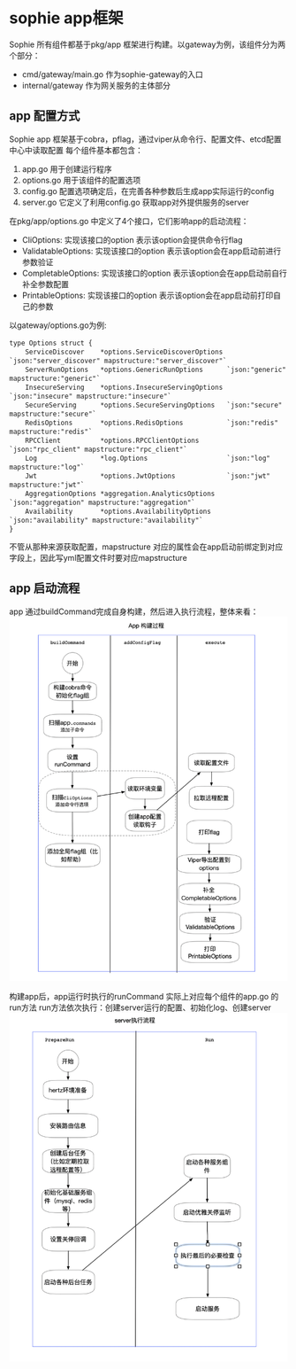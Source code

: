 # sophie app框架

Sophie 所有组件都基于pkg/app 框架进行构建。以gateway为例，该组件分为两个部分：
 - cmd/gateway/main.go 作为sophie-gateway的入口
 - internal/gateway 作为网关服务的主体部分

## app 配置方式
Sophie app 框架基于cobra，pflag，通过viper从命令行、配置文件、etcd配置中心中读取配置
每个组件基本都包含：
1. app.go 用于创建运行程序
2. options.go 用于该组件的配置选项
3. config.go 配置选项确定后，在完善各种参数后生成app实际运行的config
4. server.go 它定义了利用config.go 获取app对外提供服务的server

在pkg/app/options.go 中定义了4个接口，它们影响app的启动流程：
 - CliOptions: 实现该接口的option 表示该option会提供命令行flag
 - ValidatableOptions: 实现该接口的option 表示该option会在app启动前进行参数验证
 - CompletableOptions: 实现该接口的option 表示该option会在app启动前自行补全参数配置
 - PrintableOptions: 实现该接口的option 表示该option会在app启动前打印自己的参数

以gateway/options.go为例:
```
type Options struct {
	ServiceDiscover    *options.ServiceDiscoverOptions `json:"server_discover" mapstructure:"server_discover"`
	ServerRunOptions   *options.GenericRunOptions      `json:"generic" mapstructure:"generic"`
	InsecureServing    *options.InsecureServingOptions `json:"insecure" mapstructure:"insecure"`
	SecureServing      *options.SecureServingOptions   `json:"secure" mapstructure:"secure"`
	RedisOptions       *options.RedisOptions           `json:"redis" mapstructure:"redis"`
	RPCClient          *options.RPCClientOptions       `json:"rpc_client" mapstructure:"rpc_client"`
	Log                *log.Options                    `json:"log" mapstructure:"log"`
	Jwt                *options.JwtOptions             `json:"jwt" mapstructure:"jwt"`
	AggregationOptions *aggregation.AnalyticsOptions   `json:"aggregation" mapstructure:"aggregation"`
	Availability       *options.AvailabilityOptions    `json:"availability" mapstructure:"availability"`
}
```
不管从那种来源获取配置，mapstructure 对应的属性会在app启动前绑定到对应字段上，因此写yml配置文件时要对应mapstructure

## app 启动流程
app 通过buildCommand完成自身构建，然后进入执行流程，整体来看：
![app 构建流程](../images/app.png)

构建app后，app运行时执行的runCommand 实际上对应每个组件的app.go 的run方法
run方法依次执行：创建server运行的配置、初始化log、创建server
![server 执行流程](../images/server.png)

